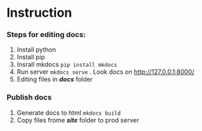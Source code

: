 # Instruction

### Steps for editing docs:
1. Install python
2. Install pip
3. Insrall mkdocs ``` pip install mkdocs ```
4. Run server ``` mkdocs serve ``` . Look docs on http://127.0.0.1:8000/
5. Editing files in ***docs*** folder

### Publish docs
1. Generate docs to html ``` mkdocs build ```
2. Copy files frome ***site*** folder to prod server